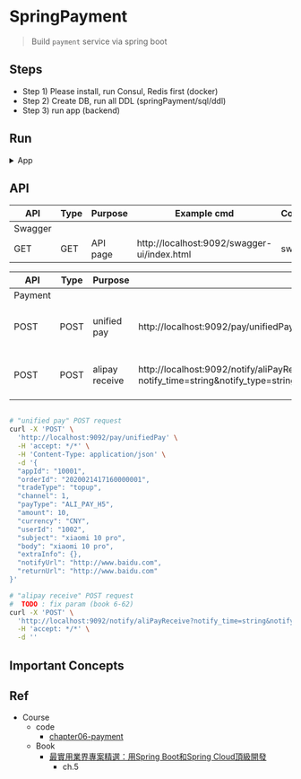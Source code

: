 # SpringPayment

> Build `payment` service via spring boot

## Steps

- Step 1) Please install, run Consul, Redis first (docker)
- Step 2) Create DB, run all DDL (springPayment/sql/ddl)
- Step 3) run app (backend)

## Run

<details>
<summary>App</summary>

```bash
#---------------------------
# Install : Consul
#---------------------------

# https://github.com/yennanliu/SpringPlayground/tree/main/springSSOAuth
# book p.2-31, p.6-13
# Consul
# V1 (docker)
cd springSSOAuth
mkdir -p /tmp/consul/{conf,data}

docker run --name consel -p 8500:8500 -v /tmp/consul/conf/:/consul/conf/ -v /tmp/consul/data:/tmp/consul/data -d consul

docker ps -a

# access consul UI :
# http://localhost:8500/ui/dc1/services
```


```bash
#---------------------------
# Install : Redis
#---------------------------

# book p.6-16
# Redis
# V1 (docker)
cd springPayment
docker run -p 6379:6379 -v $PWD/data:/data -d redis:3.2 redis-server --appendonly yes

# check redis status
docker ps

# access via CLI
redis-cli -h 127.0.0.1 -p 6379
```


```bash
#---------------------------
# Run app
#---------------------------

# build
mvn package

# run
java -jar <built_jar>
```

</details>

## API

| API | Type | Purpose | Example cmd | Comment|
| ----- | -------- | ---- | ----- | ---- |
| Swagger |  |  |  ||
| GET | GET | API page | http://localhost:9092/swagger-ui/index.html |swagger


| API | Type | Purpose | Example cmd | Comment|
| ----- | -------- | ---- | ----- | ---- |
| Payment |  |  |  ||
| POST | POST | unified pay | http://localhost:9092/pay/unifiedPay | plz check below example cmd
| POST | POST | alipay receive | http://localhost:9092/notify/aliPayReceive?notify_time=string&notify_type=string&notify_id=string&charset=string&version=string&sign_type=string&sign=string&auth_app_id=string&trade_no=string&app_id=string&out_trade_no=string&out_biz_no=string&buyer_id=string&seller_id=string&trade_status=string&total_amount=string&receipt_amount=string&invoice_amount=string&buyer_pay_amount=string&point_amount=string&refund_fee=string&subject=string&body=string&gmt_create=string&gmt_payment=string&gmt_refund=string&gmt_close=string&fund_bill_list=string&voucher_detail_list=string&passback_params=string | plz check below example cmd

```bash

# "unified pay" POST request
curl -X 'POST' \
  'http://localhost:9092/pay/unifiedPay' \
  -H 'accept: */*' \
  -H 'Content-Type: application/json' \
  -d '{
  "appId": "10001",
  "orderId": "2020021417160000001",
  "tradeType": "topup",
  "channel": 1,
  "payType": "ALI_PAY_H5",
  "amount": 10,
  "currency": "CNY",
  "userId": "1002",
  "subject": "xiaomi 10 pro",
  "body": "xiaomi 10 pro",
  "extraInfo": {},
  "notifyUrl": "http://www.baidu.com",
  "returnUrl": "http://www.baidu.com"
}'

# "alipay receive" POST request
#  TODO : fix param (book 6-62)
curl -X 'POST' \
  'http://localhost:9092/notify/aliPayReceive?notify_time=string&notify_type=string&notify_id=string&charset=string&version=string&sign_type=string&sign=string&auth_app_id=string&trade_no=string&app_id=string&out_trade_no=string&out_biz_no=string&buyer_id=string&seller_id=string&trade_status=string&total_amount=string&receipt_amount=string&invoice_amount=string&buyer_pay_amount=string&point_amount=string&refund_fee=string&subject=string&body=string&gmt_create=string&gmt_payment=string&gmt_refund=string&gmt_close=string&fund_bill_list=string&voucher_detail_list=string&passback_params=string' \
  -H 'accept: */*' \
  -d ''
```

## Important Concepts

## Ref

- Course
    - code
        - [chapter06-payment](https://github.com/yennanliu/SpringPlayground/tree/main/courses/springBoot_springCloud_%E9%A0%82%E7%B4%9A%E9%96%8B%E7%99%BC_src_code/chapter06-payment)
    - Book
        - [最實用業界專案精選：用Spring Boot和Spring Cloud頂級開發](https://www.books.com.tw/products/0010923547)
            - ch.5
